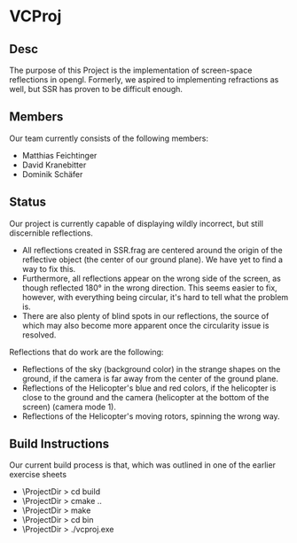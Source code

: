 # VCProj

## Desc
The purpose of this Project is the implementation of screen-space reflections in opengl.
Formerly, we aspired to implementing refractions as well, but SSR has proven to be difficult enough.

## Members
Our team currently consists of the following members:
* Matthias Feichtinger
* David Kranebitter
* Dominik Schäfer

## Status
Our project is currently capable of displaying wildly incorrect, but still discernible reflections.
* All reflections created in SSR.frag are centered around the origin of the reflective object (the center of our ground plane).
  We have yet to find a way to fix this.
* Furthermore, all reflections appear on the wrong side of the screen, as though reflected 180° in the wrong direction.
  This seems easier to fix, however, with everything being circular, it's hard to tell what the problem is.
* There are also plenty of blind spots in our reflections, the source of which may also become more apparent once the circularity issue is resolved.

Reflections that do work are the following:
* Reflections of the sky (background color) in the strange shapes on the ground, if the camera is far away from the center of the ground plane.
* Reflections of the Helicopter's blue and red colors, if the helicopter is close to the ground and the camera (helicopter at the bottom of the screen) (camera mode 1).
* Reflections of the Helicopter's moving rotors, spinning the wrong way.

## Build Instructions
Our current build process is that, which was outlined in one of the earlier exercise sheets
* \ProjectDir > cd build
* \ProjectDir > cmake ..
* \ProjectDir > make
* \ProjectDir > cd bin
* \ProjectDir > ./vcproj.exe
